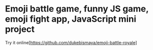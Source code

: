 # Emoji battle game, funny JS game, emoji fight app, JavaScript mini project
Try it online[https://github.com/dukebismaya/emoji-battle-royale]
